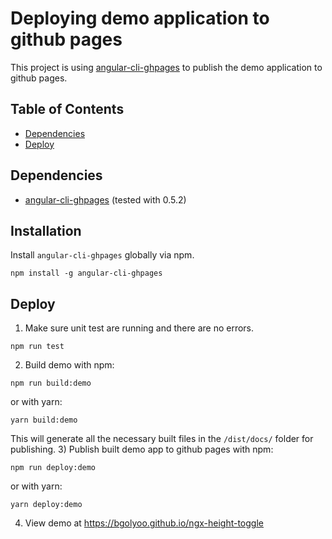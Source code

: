 # Deploying demo application to github pages

This project is using [angular-cli-ghpages](https://github.com/angular-schule/angular-cli-ghpages) to publish the demo application to github pages.

## Table of Contents

- [Dependencies](#dependencies)
- [Deploy](#deploy)

## Dependencies
* [angular-cli-ghpages](https://github.com/angular-schule/angular-cli-ghpages) (tested with 0.5.2)

## Installation
Install `angular-cli-ghpages` globally via npm.
```shell
npm install -g angular-cli-ghpages
```

## Deploy

1) Make sure unit test are running and there are no errors.
```shell
npm run test
```
2) Build demo with npm:
```shell
npm run build:demo
```
or with yarn:
```shell
yarn build:demo
```
This will generate all the necessary built files in the `/dist/docs/` folder for publishing.
3) Publish built demo app to github pages with npm:
```shell
npm run deploy:demo
```
or with yarn:
```shell
yarn deploy:demo
```
4) View demo at https://bgolyoo.github.io/ngx-height-toggle
